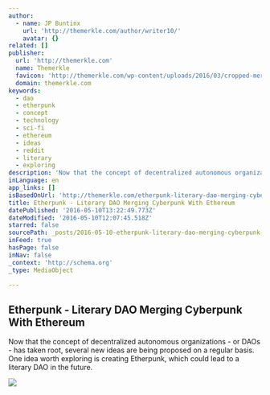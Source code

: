 ```yaml
---
author:
  - name: JP Buntinx
    url: 'http://themerkle.com/author/writer10/'
    avatar: {}
related: []
publisher:
  url: 'http://themerkle.com'
  name: Themerkle
  favicon: 'http://themerkle.com/wp-content/uploads/2016/03/cropped-merkle-white-1-192x192.png'
  domain: themerkle.com
keywords:
  - dao
  - etherpunk
  - concept
  - technology
  - sci-fi
  - ethereum
  - ideas
  - reddit
  - literary
  - exploring
description: 'Now that the concept of decentralized autonomous organizations - or DAOs - has taken root, several new ideas are being proposed on a regular basis. One idea worth exploring is creating Etherpunk, which could lead to a literary DAO in the future.'
inLanguage: en
app_links: []
isBasedOnUrl: 'http://themerkle.com/etherpunk-literary-dao-merging-cyberpunk-with-ethereum/'
title: Etherpunk - Literary DAO Merging Cyberpunk With Ethereum
datePublished: '2016-05-10T13:22:49.773Z'
dateModified: '2016-05-10T12:07:45.518Z'
starred: false
sourcePath: _posts/2016-05-10-etherpunk-literary-dao-merging-cyberpunk-with-ethereum.md
inFeed: true
hasPage: false
inNav: false
_context: 'http://schema.org'
_type: MediaObject

---
```

<article style=""><h1>Etherpunk - Literary DAO Merging Cyberpunk With Ethereum</h1><p>Now that the concept of decentralized autonomous organizations - or DAOs - has taken root, several new ideas are being proposed on a regular basis. One idea worth exploring is creating Etherpunk, which could lead to a literary DAO in the future.</p><img src="http://themerkle.com/wp-content/uploads/2016/05/shutterstock_269168198.jpg" /></article>